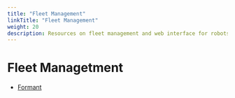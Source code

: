 ```yaml
---
title: "Fleet Management"
linkTitle: "Fleet Management"
weight: 20
description: Resources on fleet management and web interface for robots
---
```


# Fleet Managetment

* [Formant](https://formant.io/)
